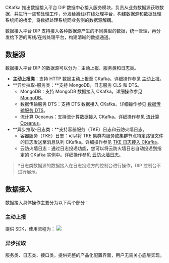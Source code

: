 CKafka 推出数据接入平台 DIP 数据中心接入服务模块，负责从业务数据源获取数据，并进行一些预处理工作，分发给离线/在线处理平台，构建数据源和数据处理系统间的桥梁，将数据处理系统同业务侧的数据源解耦。

数据接入平台 DIP 支持接入各种数据源产生的不同类型的数据，统一管理，再分发给下游的离线/在线处理平台，构建清晰的数据通道。

## 数据源

数据接入平台 DIP 的数据源可以分为：主动上报、服务类和日志类。

- **主动上报类**：支持 HTTP 数据主动上报至 CKafka。详细操作参见 [主动上报](https://cloud.tencent.com/document/product/1591/74481)。
- **异步拉取-服务类：**支持 MongoDB，日志服务 CLS 和 DTS。
  - MongoDB：支持 MongoDB 数据接入 CKafka。详细操作参见 [MongoDB](https://cloud.tencent.com/document/product/1591/74486)。
  - 数据传输服务 DTS：支持 DTS 数据接入 CKafka。详细操作参见 [数据传输服务 DTS](https://cloud.tencent.com/document/product/1591/74487)。
  - 流计算 Oceanus：支持流计算数据接入 CKafka。详细操作参见 [流计算 Oceanus](https://cloud.tencent.com/document/product/1591/74489)。
- **异步拉取-日志类：**支持容器服务（TKE）日志和云防火墙日志。
  - 容器服务（TKE）日志：可以将 TKE 集群内服务或集群节点特定路径文件的日志发送至消息队列 CKafka。详细操作参见 [TKE 日志接入 CKafka](https://cloud.tencent.com/document/product/1591/74490)。
  - 云防火墙日志：通过日志投递功能，您可以将云防火墙日志自动投递到指定的 CKafka 实例中。详细操作参见 [云防火墙日志](https://cloud.tencent.com/document/product/1591/74491)。

> ?日志类数据源的数据接入在日志投递方的控制台进行操作，DIP 控制台不进行展示。



## 数据接入

数据接入具体操作主要分为以下两个部分：

### 主动上报

提供 SDK，使用流程为：
![](https://qcloudimg.tencent-cloud.cn/raw/1e6792185d7c1f8bd135cd6df1e3965a.png)

### 异步拉取

服务类、日志类、接口类，提供完整的产品化配置界面，用户无需关心底层实现。
